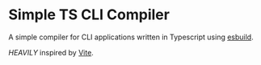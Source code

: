 # Simple TS CLI Compiler

A simple compiler for CLI applications written in Typescript using [esbuild](https://esbuild.github.io/).

_HEAVILY_ inspired by [Vite](https://vitejs.dev/).
